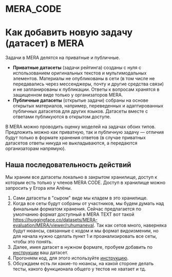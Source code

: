 # MERA_CODE


# Как добавить новую задачу (датасет) в MERA

Задачи в MERA делятся на приватные и публичные.
- **Приватные датасеты** (задачи рейтинга) созданы с нуля с использованием оригинальных текстов и мультимодальных элементов. Материалы не опубликованы в сети (в том числе не передавались через мессенджеры, почту и другие средства связи) и не запланированы к публикации. Ответы к вопросам хранятся в защищенном виде только у организаторов MERA.
- **Публичные датасеты** (открытые задачи) собраны на основе открытых материалов, например, переведенных и адаптированных публичных датасетов для других языков. Датасеты вместе с ответами публикуются в открытом доступе.

В MERA можно проводить оценку моделей на задачах обоих типов. Предложить можно как приватную, так и публичную задачу — отличия будут только в формате хранения ответов (в случае приватных датасетов ответы никуда не выкладываются, а передаются организаторам напрямую).

## Наша последовательность действий

Мы храним все датасеты локально в закрытом хранилище, доступ к которым есть только у членов MERA CODE. Доступ в хранилище можно запросить у Егора или Алёны.

1) Сами датасеты в "сыром" виде мы кладем в это хранилище.
2) Когда все сеты будут собраны от участников, мы будем думать над финальным форматом хранения. 
Сейчас предлагается по умолчанию формат доступный в MERA TEXT вот такой https://huggingface.co/datasets/MERA-evaluation/MERA/viewer/ruhumaneval.
Так как сетов много, наверняка будут нюансы, связанные с кодом и мы формат видоизменим, но для начала нужно сделать пункт 1 и проанализировать все сеты, чтобы это понять.
3) Далее, имея датасет в нужном формате, пробуем добавить по [инструкции](docs/task_codebase.md) ваш датасет.
4) Прогоняем код, для этого используйте [инструкцию](docs/model_scoring.md).
5) Обсуждаем есть ли какие-то нюансы, на какой стороне делать тесты, какого функционала общего у тестов не хватает и тд.


